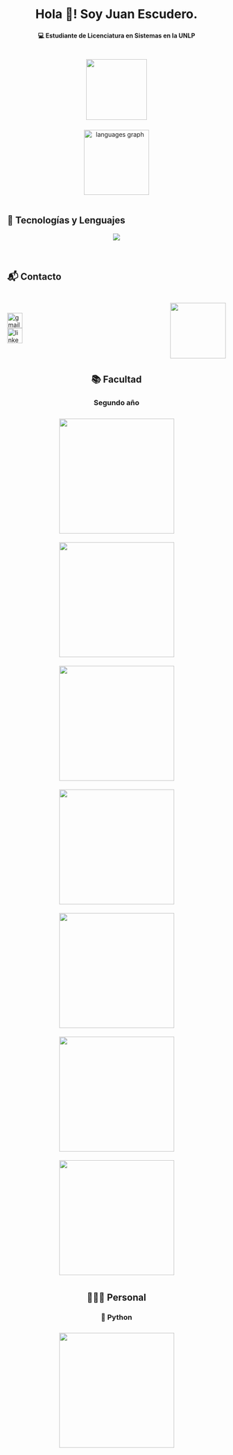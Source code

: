 <h1 align="center">Hola 👋! Soy Juan Escudero.</h1>

###

<h4 align="center">💻 Estudiante de Licenciatura en Sistemas en la UNLP</h4>

###

<br clear="both">

<div align="center">
  <img height="140" src="https://media.tenor.com/YKKFzZ333a8AAAAj/mini-impact-miniimpact.gif"  />
</div>

###

<div align="center">
  <img src="https://github-readme-stats.vercel.app/api/top-langs?username=JuanEsc17&locale=en&hide_title=false&layout=compact&card_width=320&langs_count=5&theme=dracula&hide_border=false&order=2&cache_seconds=0" height="150" alt="languages graph"  />
</div>

<br clear="both">

## 🚀 Tecnologías y Lenguajes  
<p align="center">
  <img src="https://skillicons.dev/icons?i=html,css,js,react,python,nodejs,express,java,git,github,mongodb,cypress" />
</p>

###

<br clear="both">

<h2 align="left">📬 Contacto</h2>

###

<br clear="both">

<img align="right" height="128" src="https://media.tenor.com/lGUwTeltLgQAAAAj/pokemon-gengareguitar.gif"  />

###

<div align="left">
  <img src="https://img.shields.io/static/v1?message=juanescudero328@gmail.com&logo=gmail&label=Gmail&color=D14836&logoColor=white&labelColor=&style=for-the-badge" height="35" alt="gmail logo"  />
</div>
<div>
  <a href="https://www.linkedin.com/in/juan-escudero-ab6428255/" target="_blank">
    <img src="https://img.shields.io/static/v1?message=linkedin.com/in/juan-escudero-ab6428255/&logo=linkedin&label=linkedin&color=0077B5&logoColor=white&labelColor=&style=for-the-badge" height="35" alt="linkedin logo"  />
  </a>
</div>

###

<br clear="both">

<h2 align="center">📚 Facultad</h2>

<div align="center">
  <h3 align="center"><b>Segundo año</b></h3>
  <a href="https://github.com/JuanEsc17/AYED">
        <img width="265" src="https://denvercoder1-github-readme-stats.vercel.app/api/pin/?username=JuanEsc17&repo=AYED&theme=midnight-purple&bg_color=1F222E&icon_color=F8D866&show_icons=false&border_color=6a0dad" style="margin: 10px;">
    </a>
  <a href="https://github.com/JuanEsc17/FOD">
        <img width="265" src="https://denvercoder1-github-readme-stats.vercel.app/api/pin/?username=JuanEsc17&repo=FOD&theme=midnight-purple&bg_color=1F222E&icon_color=F8D866&show_icons=false&border_color=6a0dad" style="margin: 10px;">
    </a>
  <a href="https://github.com/JuanEsc17/Seminario">
        <img width="265" src="https://denvercoder1-github-readme-stats.vercel.app/api/pin/?username=JuanEsc17&repo=Seminario&theme=midnight-purple&bg_color=1F222E&icon_color=F8D866&show_icons=false&border_color=6a0dad" style="margin: 10px;">
    </a>
  <a href="https://github.com/JuanEsc17/OO1">
        <img width="265" src="https://denvercoder1-github-readme-stats.vercel.app/api/pin/?username=JuanEsc17&repo=OO1&theme=midnight-purple&bg_color=1F222E&icon_color=F8D866&show_icons=false&border_color=6a0dad" style="margin: 10px;">
    </a>
  <a href="https://github.com/JuanEsc17/DataHogar.AR">
        <img width="265" src="https://denvercoder1-github-readme-stats.vercel.app/api/pin/?username=JuanEsc17&repo=DataHogar.AR&theme=midnight-purple&bg_color=1F222E&icon_color=F8D866&show_icons=false&border_color=6a0dad" style="margin: 10px;">
    </a>
  <a href="https://github.com/JuanEsc17/DBD">
        <img width="265" src="https://denvercoder1-github-readme-stats.vercel.app/api/pin/?username=JuanEsc17&repo=DBD&theme=midnight-purple&bg_color=1F222E&icon_color=F8D866&show_icons=false&border_color=6a0dad" style="margin: 10px;">
    </a>
  <a href="https://github.com/JuanEsc17/INGE1">
        <img width="265" src="https://denvercoder1-github-readme-stats.vercel.app/api/pin/?username=JuanEsc17&repo=INGE1&theme=midnight-purple&bg_color=1F222E&icon_color=F8D866&show_icons=false&border_color=6a0dad" style="margin: 10px;">
    </a>
  <h2 align="center">👨🏻‍💻 Personal</h2>
  <h3 align="center"><b>🐍 Python</b></h3>
  <a href="https://github.com/JuanEsc17/yt-2-spotify">
        <img width="265" src="https://denvercoder1-github-readme-stats.vercel.app/api/pin/?username=JuanEsc17&repo=yt-2-spotify&theme=midnight-purple&bg_color=1F222E&icon_color=F8D866&show_icons=false&border_color=6a0dad" style="margin: 10px;">
    </a>
</div>

###
